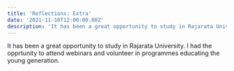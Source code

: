 ```yaml
---
title: 'Reflections: Extra'
date: '2021-11-10T12:00:00.00Z'
description: 'It has been a great opportunity to study in Rajarata University. I had the opprtunity to attend webinars and volunteer in programmes educating the young generation.'
---
```


It has been a great opportunity to study in Rajarata University. I had the opprtunity to attend webinars and volunteer in programmes educating the young generation.
